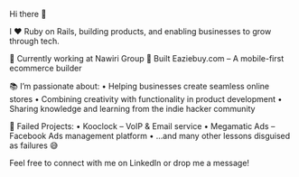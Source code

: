 Hi there 👋

I ❤️ Ruby on Rails, building products, and enabling businesses to grow through tech.

💼 Currently working at Nawiri Group
🚀 Built Eaziebuy.com – A mobile-first ecommerce builder

📚 I’m passionate about:
	•	Helping businesses create seamless online stores
	•	Combining creativity with functionality in product development
	•	Sharing knowledge and learning from the indie hacker community

🔴 Failed Projects:
	•	Kooclock – VoIP & Email service
	•	Megamatic Ads – Facebook Ads management platform
	•	…and many other lessons disguised as failures 😅

Feel free to connect with me on LinkedIn or drop me a message!
